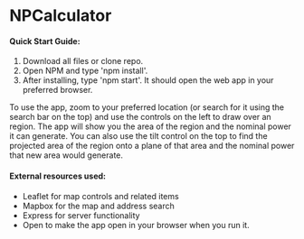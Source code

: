# NPCalculator

#### Quick Start Guide:  
1. Download all files or clone repo.  
2. Open NPM and type 'npm install'.  
3. After installing, type 'npm start'. It should open the web app in your preferred browser.

To use the app, zoom to your preferred location (or search for it using the search bar on the top) and use the controls on the left to draw over an region. The app will show you the area of the region and the nominal power it can generate. You can also use the tilt control on the top to find the projected area of the region onto a plane of that area and the nominal power that new area would generate.

#### External resources used:
* Leaflet for map controls and related items  
* Mapbox for the map and address search  
* Express for server functionality  
* Open to make the app open in your browser when you run it.